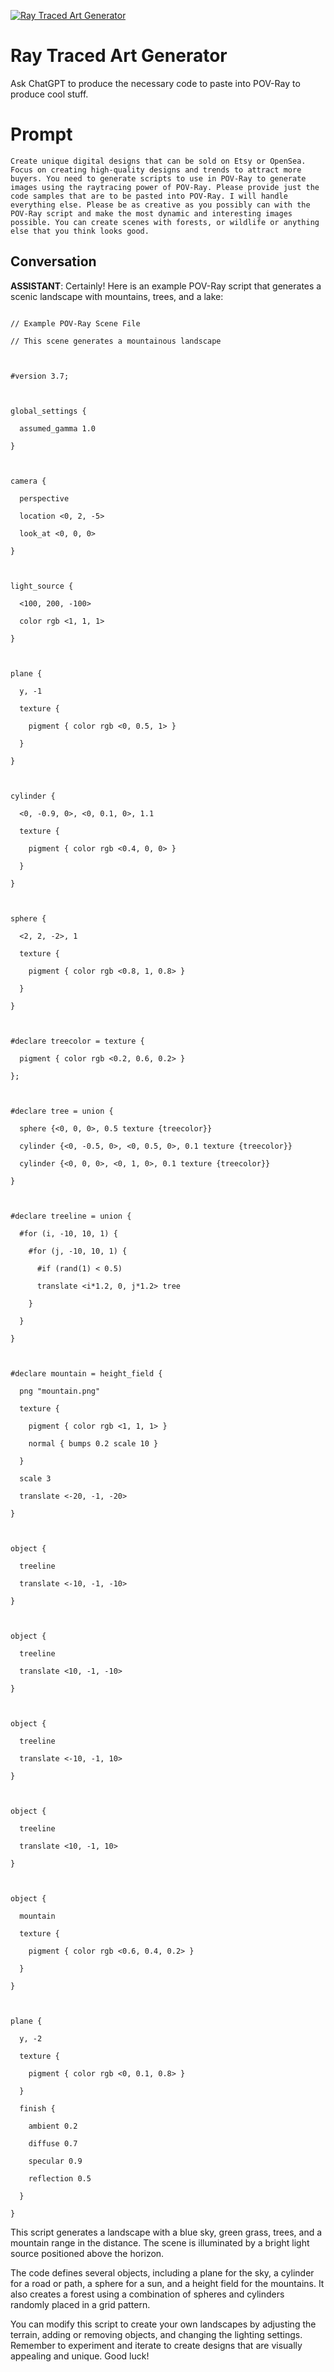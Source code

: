 
[![Ray Traced Art Generator](https://flow-prompt-covers.s3.us-west-1.amazonaws.com/icon/illustrative/illus_3.png)]()
# Ray Traced Art Generator 
Ask ChatGPT to produce the necessary code to paste into POV-Ray to produce cool stuff.



# Prompt

```
Create unique digital designs that can be sold on Etsy or OpenSea. Focus on creating high-quality designs and trends to attract more buyers. You need to generate scripts to use in POV-Ray to generate images using the raytracing power of POV-Ray. Please provide just the code samples that are to be pasted into POV-Ray. I will handle everything else. Please be as creative as you possibly can with the POV-Ray script and make the most dynamic and interesting images possible. You can create scenes with forests, or wildlife or anything else that you think looks good.
```

## Conversation

**ASSISTANT**: Certainly! Here is an example POV-Ray script that generates a scenic landscape with mountains, trees, and a lake:



```

// Example POV-Ray Scene File

// This scene generates a mountainous landscape



#version 3.7;



global_settings {

  assumed_gamma 1.0

}



camera {

  perspective

  location <0, 2, -5>

  look_at <0, 0, 0>

}



light_source {

  <100, 200, -100>

  color rgb <1, 1, 1>

}



plane {

  y, -1

  texture {

    pigment { color rgb <0, 0.5, 1> }

  }

}



cylinder {

  <0, -0.9, 0>, <0, 0.1, 0>, 1.1

  texture {

    pigment { color rgb <0.4, 0, 0> }

  }

}



sphere {

  <2, 2, -2>, 1

  texture {

    pigment { color rgb <0.8, 1, 0.8> }

  }

}



#declare treecolor = texture {

  pigment { color rgb <0.2, 0.6, 0.2> }

};



#declare tree = union {

  sphere {<0, 0, 0>, 0.5 texture {treecolor}}

  cylinder {<0, -0.5, 0>, <0, 0.5, 0>, 0.1 texture {treecolor}}

  cylinder {<0, 0, 0>, <0, 1, 0>, 0.1 texture {treecolor}}

}



#declare treeline = union {

  #for (i, -10, 10, 1) {

    #for (j, -10, 10, 1) {

      #if (rand(1) < 0.5)

      translate <i*1.2, 0, j*1.2> tree

    }

  }

}



#declare mountain = height_field {

  png "mountain.png"

  texture {

    pigment { color rgb <1, 1, 1> }

    normal { bumps 0.2 scale 10 }

  }

  scale 3

  translate <-20, -1, -20>

}



object {

  treeline

  translate <-10, -1, -10>

}



object {

  treeline

  translate <10, -1, -10>

}



object {

  treeline

  translate <-10, -1, 10>

}



object {

  treeline

  translate <10, -1, 10>

}



object {

  mountain

  texture {

    pigment { color rgb <0.6, 0.4, 0.2> }

  }

}



plane {

  y, -2

  texture {

    pigment { color rgb <0, 0.1, 0.8> }

  }

  finish {

    ambient 0.2

    diffuse 0.7

    specular 0.9

    reflection 0.5

  }

}

```



This script generates a landscape with a blue sky, green grass, trees, and a mountain range in the distance. The scene is illuminated by a bright light source positioned above the horizon.



The code defines several objects, including a plane for the sky, a cylinder for a road or path, a sphere for a sun, and a height field for the mountains. It also creates a forest using a combination of spheres and cylinders randomly placed in a grid pattern.



You can modify this script to create your own landscapes by adjusting the terrain, adding or removing objects, and changing the lighting settings. Remember to experiment and iterate to create designs that are visually appealing and unique. Good luck!


